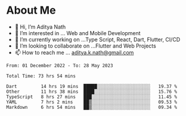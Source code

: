 # About Me

- 👋 Hi, I’m Aditya Nath
- 👀 I’m interested in ... Web and Mobile Development
- 🌱 I’m currently working on ...Type Script, React, Dart, Flutter, CI/CD
- 💞️ I’m looking to collaborate on ...Flutter and Web Projects
- 📫 How to reach me ... aditya.k.nath@gmail.com

<!--START_SECTION:waka-->

```text
From: 01 December 2022 - To: 28 May 2023

Total Time: 73 hrs 54 mins

Dart         14 hrs 19 mins  █████░░░░░░░░░░░░░░░░░░░░   19.37 %
Other        11 hrs 38 mins  ████░░░░░░░░░░░░░░░░░░░░░   15.76 %
TypeScript   8 hrs 27 mins   ███░░░░░░░░░░░░░░░░░░░░░░   11.45 %
YAML         7 hrs 2 mins    ██▒░░░░░░░░░░░░░░░░░░░░░░   09.53 %
Markdown     6 hrs 54 mins   ██▒░░░░░░░░░░░░░░░░░░░░░░   09.34 %
```

<!--END_SECTION:waka-->

<!---
kronosking007/kronosking007 is a ✨ special ✨ repository because its `README.md` (this file) appears on your GitHub profile.
You can click the Preview link to take a look at your changes.
--->
